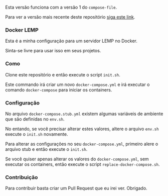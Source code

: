 
Esta versão funciona com a versão 1 do `compose-file`.

Para ver a versão mais recente deste repositório [siga este link](https://github.com/maicoqb/docker-lemp/tree/master).

### Docker LEMP

Esta é a minha configuração para um servidor LEMP no Docker.

Sinta-se livre para usar isso em seus projetos.

### Como

Clone este repositório e então execute o script `init.sh`.

Este commando irá criar um novo `docker-compose.yml` e irá executar o comando `docker-compose` para iniciar os containers.

### Configuração

No arquivo `docker-compose.stub.yml` existem algumas variáveis de ambiente que são definidas no `env.sh`.

No entando, se você precisar alterar estes valores, altere o arquivo `env.sh` execute o `init.sh` novamente.

Para alterar as configurações no seu `docker-compose.yml`, primeiro alere o arquivo stub e então execute o `init.sh`.

Se você quiser apenas alterar os valores do `docker-compose.yml`, sem executar os containers, então execute o script `replace-docker-compose.sh`.

### Contribuição

Para contribuir basta criar um Pull Request que eu irei ver.
Obrigado.
